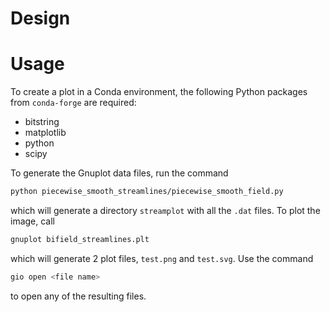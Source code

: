 # Design

# Usage

To create a plot in a Conda environment, the following Python packages from `conda-forge` are required:
- bitstring
- matplotlib
- python
- scipy

To generate the Gnuplot data files, run the command
```bash
python piecewise_smooth_streamlines/piecewise_smooth_field.py
```
which will generate a directory `streamplot` with all the `.dat` files. To plot the image, call
```bash
gnuplot bifield_streamlines.plt
```
which will generate 2 plot files, `test.png` and `test.svg`. Use the command
```bash
gio open <file name>
```
to open any of the resulting files.
